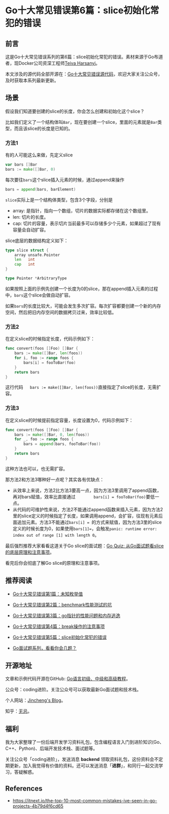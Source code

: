 # Go十大常见错误第6篇：slice初始化常犯的错误

## 前言

这是Go十大常见错误系列的第6篇：slice初始化常犯的错误。素材来源于Go布道者，现Docker公司资深工程师[Teiva Harsanyi](https://teivah.medium.com/)。

本文涉及的源代码全部开源在：[Go十大常见错误源代码](https://github.com/jincheng9/go-tutorial/tree/main/workspace/senior/p28)，欢迎大家关注公众号，及时获取本系列最新更新。



## 场景

假设我们知道要创建的slice的长度，你会怎么创建和初始化这个slice？

比如我们定义了一个结构体叫`Bar`，现在要创建一个slice，里面的元素就是`Bar`类型，而且该slice的长度是已知的。

### 方法1

有的人可能这么来做，先定义slice

```go
var bars []Bar
bars := make([]Bar, 0)
```

每次要往`bars`这个slice插入元素的时候，通过append来操作

```go
bars = append(bars, barElement)
```

`slice`实际上是一个结构体类型，包含3个字段，分别是

- array: 是指针，指向一个数组，切片的数据实际都存储在这个数组里。
- len: 切片的长度。
- cap: 切片的容量，表示切片当前最多可以存储多少个元素，如果超过了现有容量会自动扩容。

slice底层的数据结构定义如下：

```go
type slice struct {
	array unsafe.Pointer
	len   int
	cap   int
}

type Pointer *ArbitraryType
```

如果按照上面的示例先创建一个长度为0的slice，那在append插入元素的过程中，`bars`这个slice会做自动扩容。

如果`bars`的长度比较大，可能会发生多次扩容。每次扩容都要创建一个新的内存空间，然后把旧内存空间的数据拷贝过来，效率比较低。

### 方法2

在定义slice的时候指定长度，代码示例如下：

```go
func convert(foos []Foo) []Bar {
	bars := make([]Bar, len(foos))
	for i, foo := range foos {
		bars[i] = fooToBar(foo)
	}
	return bars
}
```

这行代码`	bars := make([]Bar, len(foos))`直接指定了slice的长度，无需扩容。



###  方法3

在定义slice的时候提前指定容量，长度设置为0，代码示例如下：

```go
func convert(foos []Foo) []Bar {
	bars := make([]Bar, 0, len(foos))
	for _, foo := range foos {
		bars = append(bars, fooToBar(foo))
	}
	return bars
}
```

这种方法也可以，也无需扩容。

那方法2和方法3哪种好一点呢？其实各有优缺点：

* 从效率上来说，方法2比方法3要高一点，因为方法3里调用了append函数，再对bars赋值，效率比直接通过`		bars[i] = fooToBar(foo)`要低一点。
* 从代码的可维护性来说，方法2不能通过append函数来插入元素，因为方法2里的slice定义的时候指定了长度，如果调用append，会扩容，往现有元素后面追加元素。方法3不能通过`bars[i] = `的方式来赋值，因为方法3里的slice定义的时候长度为0，如果使用`bars[1]=`，会触发`panic: runtime error: index out of range [1] with length 0`。



最后强烈推荐大家看看这道关于Go slice的面试题：[Go Quiz: 从Go面试题看slice的底层原理和注意事项](https://mp.weixin.qq.com/s?__biz=Mzg2MTcwNjc1Mg==&mid=2247483741&idx=1&sn=486066a3a582faf457f91b8397178f64&chksm=ce124e32f965c72411e2f083c22531aa70bb7fa0946c505dc886fb054b2a644abde3ad7ea6a0&token=1846351524&lang=zh_CN#rd)。

看完后你会彻底了解Go slice的原理和注意事项。



## 推荐阅读

* [Go十大常见错误第1篇：未知枚举值](https://mp.weixin.qq.com/s?__biz=Mzg2MTcwNjc1Mg==&mid=2247484146&idx=1&sn=10fb12b643a2e37c090e5aa3bc583152&chksm=ce124d9df965c48bb954aeddabdff3db12738ded3875542250c5d0ef6cfd4417fc56580288b1&token=1912894792&lang=zh_CN#rd)

* [Go十大常见错误第2篇：benchmark性能测试的坑](https://mp.weixin.qq.com/s?__biz=Mzg2MTcwNjc1Mg==&mid=2247484163&idx=1&sn=b28d61c1f3ec9d914e698dce105ba5d1&chksm=ce124c6cf965c57a90bc85a5295ed9375103de20607b509f845583ff6686385df0ed96653d00&token=1912894792&lang=zh_CN#rd)

* [Go十大常见错误第3篇：go指针的性能问题和内存逃逸](https://mp.weixin.qq.com/s?__biz=Mzg2MTcwNjc1Mg==&mid=2247484247&idx=1&sn=faf716627afb00df646cecff023fb63c&chksm=ce124c38f965c52efd009a4c98691d56b5765dc7dce98aa49b226ad9274bd062d8d01e702e91&token=1899277735&lang=zh_CN#rd)

* [Go十大常见错误第4篇：break操作的注意事项](https://mp.weixin.qq.com/s?__biz=Mzg2MTcwNjc1Mg==&mid=2247484262&idx=1&sn=c1bea8af60444a4ef73c4d4d7a09d16d&chksm=ce124c09f965c51f3663ac9089a792d36c3685850e12695dd26d15a1a50f393b2d7c92b9983a&token=461369035&lang=zh_CN#rd)

* [Go十大常见错误第5篇：slice初始化常犯的错误](https://mp.weixin.qq.com/s?__biz=Mzg2MTcwNjc1Mg==&mid=2247484274&idx=1&sn=711abea3c6fd5d15341ee1b34da8a160&chksm=ce124c1df965c50b3af84965f7ed30b574cd0b247ea6f77b944ec858bd43ee37f4c1554a5bce&token=1846351524&lang=zh_CN#rd)

* [Go面试题系列，看看你会几题？](https://mp.weixin.qq.com/mp/appmsgalbum?__biz=Mzg2MTcwNjc1Mg==&action=getalbum&album_id=2199553588283179010#wechat_redirect)

  

## 开源地址

文章和示例代码开源在GitHub: [Go语言初级、中级和高级教程](https://github.com/jincheng9/go-tutorial)。

公众号：coding进阶。关注公众号可以获取最新Go面试题和技术栈。

个人网站：[Jincheng's Blog](https://jincheng9.github.io/)。

知乎：[无忌](https://www.zhihu.com/people/thucuhkwuji)。



## 福利

我为大家整理了一份后端开发学习资料礼包，包含编程语言入门到进阶知识(Go、C++、Python)、后端开发技术栈、面试题等。

关注公众号「coding进阶」，发送消息 **backend** 领取资料礼包，这份资料会不定期更新，加入我觉得有价值的资料。还可以发送消息「**进群**」，和同行一起交流学习，答疑解惑。



## References

* https://itnext.io/the-top-10-most-common-mistakes-ive-seen-in-go-projects-4b79d4f6cd65